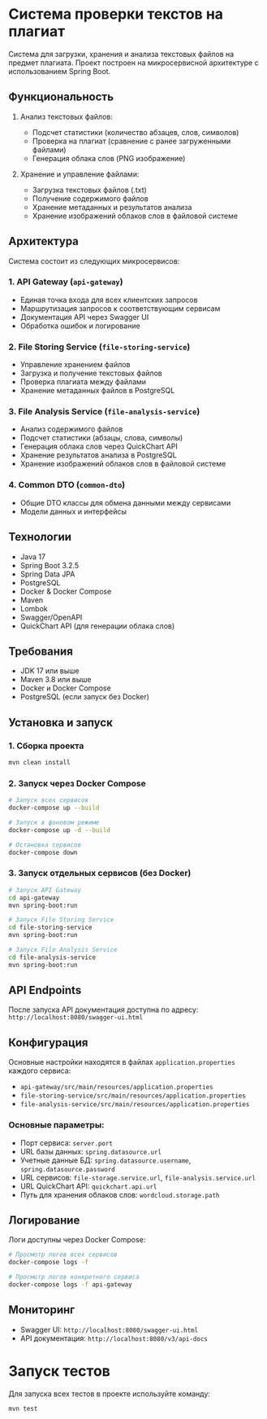# Система проверки текстов на плагиат

Система для загрузки, хранения и анализа текстовых файлов на предмет плагиата. Проект построен на микросервисной архитектуре с использованием Spring Boot.

## Функциональность

1. Анализ текстовых файлов:
   - Подсчет статистики (количество абзацев, слов, символов)
   - Проверка на плагиат (сравнение с ранее загруженными файлами)
   - Генерация облака слов (PNG изображение)

2. Хранение и управление файлами:
   - Загрузка текстовых файлов (.txt)
   - Получение содержимого файлов
   - Хранение метаданных и результатов анализа
   - Хранение изображений облаков слов в файловой системе

## Архитектура

Система состоит из следующих микросервисов:

### 1. API Gateway (`api-gateway`)
- Единая точка входа для всех клиентских запросов
- Маршрутизация запросов к соответствующим сервисам
- Документация API через Swagger UI
- Обработка ошибок и логирование

### 2. File Storing Service (`file-storing-service`)
- Управление хранением файлов
- Загрузка и получение текстовых файлов
- Проверка плагиата между файлами
- Хранение метаданных файлов в PostgreSQL

### 3. File Analysis Service (`file-analysis-service`)
- Анализ содержимого файлов
- Подсчет статистики (абзацы, слова, символы)
- Генерация облака слов через QuickChart API
- Хранение результатов анализа в PostgreSQL
- Хранение изображений облаков слов в файловой системе

### 4. Common DTO (`common-dto`)
- Общие DTO классы для обмена данными между сервисами
- Модели данных и интерфейсы

## Технологии

- Java 17
- Spring Boot 3.2.5
- Spring Data JPA
- PostgreSQL
- Docker & Docker Compose
- Maven
- Lombok
- Swagger/OpenAPI
- QuickChart API (для генерации облака слов)

## Требования

- JDK 17 или выше
- Maven 3.8 или выше
- Docker и Docker Compose
- PostgreSQL (если запуск без Docker)

## Установка и запуск

### 1. Сборка проекта

```bash
mvn clean install
```

### 2. Запуск через Docker Compose

```bash
# Запуск всех сервисов
docker-compose up --build

# Запуск в фоновом режиме
docker-compose up -d --build

# Остановка сервисов
docker-compose down
```

### 3. Запуск отдельных сервисов (без Docker)

```bash
# Запуск API Gateway
cd api-gateway
mvn spring-boot:run

# Запуск File Storing Service
cd file-storing-service
mvn spring-boot:run

# Запуск File Analysis Service
cd file-analysis-service
mvn spring-boot:run
```

## API Endpoints

После запуска API документация доступна по адресу: `http://localhost:8080/swagger-ui.html`
## Конфигурация

Основные настройки находятся в файлах `application.properties` каждого сервиса:

- `api-gateway/src/main/resources/application.properties`
- `file-storing-service/src/main/resources/application.properties`
- `file-analysis-service/src/main/resources/application.properties`

### Основные параметры:

- Порт сервиса: `server.port`
- URL базы данных: `spring.datasource.url`
- Учетные данные БД: `spring.datasource.username`, `spring.datasource.password`
- URL сервисов: `file-storage.service.url`, `file-analysis.service.url`
- URL QuickChart API: `quickchart.api.url`
- Путь для хранения облаков слов: `wordcloud.storage.path`

## Логирование

Логи доступны через Docker Compose:
```bash
# Просмотр логов всех сервисов
docker-compose logs -f

# Просмотр логов конкретного сервиса
docker-compose logs -f api-gateway
```

## Мониторинг

- Swagger UI: `http://localhost:8080/swagger-ui.html`
- API документация: `http://localhost:8080/v3/api-docs`

# Запуск тестов

Для запуска всех тестов в проекте используйте команду:

```
mvn test
```